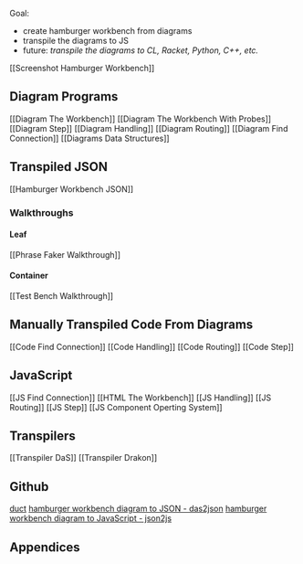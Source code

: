 Goal:
- create hamburger workbench from diagrams
- transpile the diagrams to JS
- future: *transpile the diagrams to CL, Racket, Python, C++, etc.*


[[Screenshot Hamburger Workbench]]

## Diagram Programs
[[Diagram The Workbench]]
[[Diagram The Workbench With Probes]]
[[Diagram Step]]
[[Diagram Handling]]
[[Diagram Routing]]
[[Diagram Find Connection]]
[[Diagrams Data Structures]]

## Transpiled JSON
[[Hamburger Workbench JSON]]

### Walkthroughs
#### Leaf

[[Phrase Faker Walkthrough]]

#### Container

[[Test Bench Walkthrough]]


## Manually Transpiled Code From Diagrams
[[Code Find Connection]]
[[Code Handling]]
[[Code Routing]]
[[Code Step]]

## JavaScript
[[JS Find Connection]]
[[HTML The Workbench]]
[[JS Handling]]
[[JS Routing]]
[[JS Step]]
[[JS Component Operting System]]

## Transpilers
[[Transpiler DaS]]
[[Transpiler Drakon]]

## Github
[duct](https://github.com/guitarvydas/duct)
[hamburger workbench diagram to JSON - das2json](https://github.com/guitarvydas/das2json)
[hamburger workbench diagram to JavaScript - json2js](https://github.com/guitarvydas/das2json/tree/main/json2js)

## Appendices
